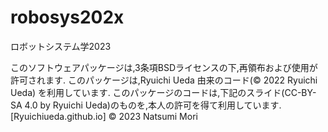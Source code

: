 # robosys202x
ロボットシステム学2023

 このソフトウェアパッケージは,3条項BSDライセンスの下,再領布および使用が許可されます.
 このパッケージは,Ryuichi Ueda 由来のコード(© 2022 Ryuichi Ueda) を利用しています.
 このパッケージのコードは,下記のスライド(CC-BY-SA 4.0 by Ryuichi Ueda)のものを,本人の許可を得て利用しています.
   [Ryuichiueda.github.io]
 © 2023 Natsumi Mori

 
